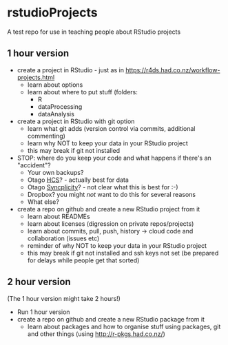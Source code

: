 # rstudioProjects
A test repo for use in teaching people about RStudio projects

## 1 hour version
 * create a project in RStudio - just as in https://r4ds.had.co.nz/workflow-projects.html
   * learn about options
   * learn about where to put stuff (folders: 
     - R
     - dataProcessing
     - dataAnalysis
 * create a project in RStudio with git option
   * learn what git adds (version control via commits, additional commenting)
   * learn why NOT to keep your data in your RStudio project
   * this may break if git not installed
 * STOP: where do you keep your code and what happens if there's an "accident"?
   * Your own backups?
   * Otago [HCS](https://www.otago.ac.nz/its/services/hosting/otago068353.html)? - actually best for data
   * Otago [Syncplicity](https://its-faq.otago.ac.nz/index.php?action=show&cat=394)? - not clear what this is best for :-)
   * Dropbox? you might _not_ want to do this for several reasons
   * What else?
 * create a repo on github and create a new RStudio project from it
   * learn about READMEs
   * learn about licenses (digression on private repos/projects)
   * learn about commits, pull, push, history -> cloud code and collaboration (issues etc)
   * reminder of why NOT to keep your data in your RStudio project
   * this may break if git not installed and ssh keys not set (be prepared for delays while people get that sorted) 

## 2 hour version
(The 1 hour version might take 2 hours!)

 * Run 1 hour version
 * create a repo on github and create a new RStudio package from it
   * learn about packages and how to organise stuff using packages, git and other things (using http://r-pkgs.had.co.nz/)
